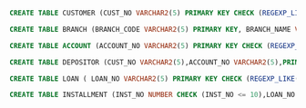 ﻿```sql
CREATE TABLE CUSTOMER (CUST_NO VARCHAR2(5) PRIMARY KEY CHECK (REGEXP_LIKE(CUST_NO, '^C[A-Z0-9]{4}$')), NAME VARCHAR2(50) NOT NULL, PHONE_NO VARCHAR2(15), CITY VARCHAR2(30) NOT NULL);
```
```sql
CREATE TABLE BRANCH (BRANCH_CODE VARCHAR2(5) PRIMARY KEY, BRANCH_NAME VARCHAR2(50) NOT NULL, BRANCH_CITY VARCHAR2(20) CHECK (BRANCH_CITY IN ('DELHI', 'MUMBAI', 'KOLKATA', 'CHENNAI')));
```
```sql
CREATE TABLE ACCOUNT (ACCOUNT_NO VARCHAR2(5) PRIMARY KEY CHECK (REGEXP_LIKE(ACCOUNT_NO, '^A[A-Z0-9]{4}$')),TYPE VARCHAR2(2) CHECK (TYPE IN ('SB', 'FD', 'CA')),BALANCE NUMBER CHECK (BALANCE < 10000000),BRANCH_CODE VARCHAR2(5),FOREIGN KEY (BRANCH_CODE) REFERENCES BRANCH(BRANCH_CODE));
```
```sql
CREATE TABLE DEPOSITOR (CUST_NO VARCHAR2(5),ACCOUNT_NO VARCHAR2(5),PRIMARY KEY (CUST_NO, ACCOUNT_NO),FOREIGN KEY (CUST_NO) REFERENCES CUSTOMER(CUST_NO),FOREIGN KEY (ACCOUNT_NO) REFERENCES ACCOUNT(ACCOUNT_NO));
```
```sql
CREATE TABLE LOAN ( LOAN_NO VARCHAR2(5) PRIMARY KEY CHECK (REGEXP_LIKE(LOAN_NO, '^L[A-Z0-9]{4}$')), CUST_NO VARCHAR2(5),AMOUNT NUMBER CHECK (AMOUNT > 1000),BRANCH_CODE VARCHAR2(5),FOREIGN KEY (CUST_NO) REFERENCES CUSTOMER(CUST_NO),FOREIGN KEY (BRANCH_CODE) REFERENCES BRANCH(BRANCH_CODE));
```
```sql
CREATE TABLE INSTALLMENT (INST_NO NUMBER CHECK (INST_NO <= 10),LOAN_NO VARCHAR2(5),INST_AMOUNT NUMBER NOT NULL, PRIMARY KEY (INST_NO, LOAN_NO),FOREIGN KEY (LOAN_NO) REFERENCES LOAN(LOAN_NO));
```

